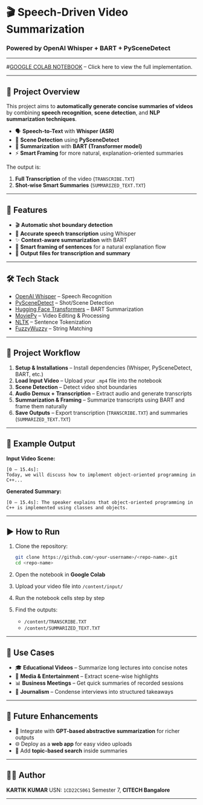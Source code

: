 # 🎬 Speech-Driven Video Summarization

### Powered by **OpenAI Whisper + BART + PySceneDetect**
---
#[GOOGLE COLAB NOTEBOOK](https://colab.research.google.com/drive/1oZ-G_vubB6vwYYtojiaFXhPvrLhGXCtg?usp=sharing) – Click here to view the full implementation.

---

## 📌 Project Overview

This project aims to **automatically generate concise summaries of videos** by combining **speech recognition**, **scene detection**, and **NLP summarization techniques**.

* 🗣️ **Speech-to-Text** with **Whisper (ASR)**
* 🎥 **Scene Detection** using **PySceneDetect**
* 📝 **Summarization** with **BART (Transformer model)**
* ⚡ **Smart Framing** for more natural, explanation-oriented summaries

The output is:

1. **Full Transcription** of the video (`TRANSCRIBE.TXT`)
2. **Shot-wise Smart Summaries** (`SUMMARIZED_TEXT.TXT`)

---

## 🚀 Features

* 🎬 **Automatic shot boundary detection**
* 🎤 **Accurate speech transcription** using Whisper
* ✨ **Context-aware summarization** with BART
* 🧠 **Smart framing of sentences** for a natural explanation flow
* 📂 **Output files for transcription and summary**

---

## 🛠️ Tech Stack

* [OpenAI Whisper](https://github.com/openai/whisper) – Speech Recognition
* [PySceneDetect](https://github.com/Breakthrough/PySceneDetect) – Shot/Scene Detection
* [Hugging Face Transformers](https://huggingface.co/transformers/) – BART Summarization
* [MoviePy](https://zulko.github.io/moviepy/) – Video Editing & Processing
* [NLTK](https://www.nltk.org/) – Sentence Tokenization
* [FuzzyWuzzy](https://github.com/seatgeek/fuzzywuzzy) – String Matching

---

## 📂 Project Workflow

1. **Setup & Installations** – Install dependencies (Whisper, PySceneDetect, BART, etc.)
2. **Load Input Video** – Upload your `.mp4` file into the notebook
3. **Scene Detection** – Detect video shot boundaries
4. **Audio Demux + Transcription** – Extract audio and generate transcripts
5. **Summarization & Framing** – Summarize transcripts using BART and frame them naturally
6. **Save Outputs** – Export transcription (`TRANSCRIBE.TXT`) and summaries (`SUMMARIZED_TEXT.TXT`)

---

## 📖 Example Output

**Input Video Scene:**

```
[0 – 15.4s]:
Today, we will discuss how to implement object-oriented programming in C++...
```

**Generated Summary:**

```
[0 – 15.4s]: The speaker explains that object-oriented programming in C++ is implemented using classes and objects.
```

---

## ▶️ How to Run

1. Clone the repository:

   ```bash
   git clone https://github.com/<your-username>/<repo-name>.git
   cd <repo-name>
   ```
2. Open the notebook in **Google Colab**
3. Upload your video file into `/content/input/`
4. Run the notebook cells step by step
5. Find the outputs:

   * `/content/TRANSCRIBE.TXT`
   * `/content/SUMMARIZED_TEXT.TXT`

---

## 📌 Use Cases

* 🎓 **Educational Videos** – Summarize long lectures into concise notes
* 🎥 **Media & Entertainment** – Extract scene-wise highlights
* 📊 **Business Meetings** – Get quick summaries of recorded sessions
* 📰 **Journalism** – Condense interviews into structured takeaways

---

## 📢 Future Enhancements

* 🤖 Integrate with **GPT-based abstractive summarization** for richer outputs
* 🌐 Deploy as a **web app** for easy video uploads
* 🔎 Add **topic-based search** inside summaries

---

## 👨‍💻 Author

**KARTIK KUMAR**
USN: `1CD22CS061`
Semester 7, **CITECH Bangalore**

---
